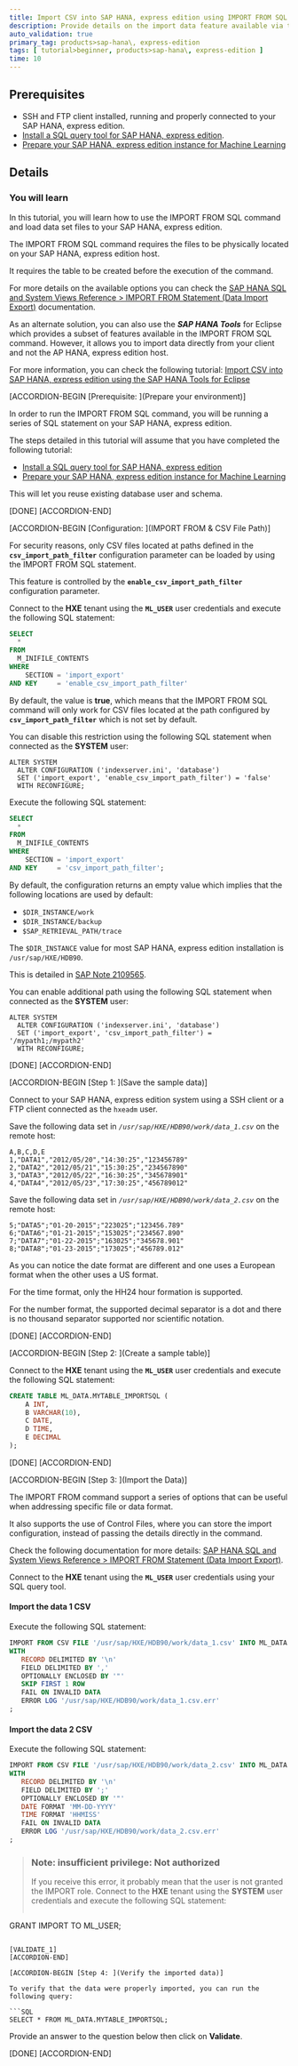 ```yaml
---
title: Import CSV into SAP HANA, express edition using IMPORT FROM SQL command
description: Provide details on the import data feature available via the IMPORT FROM SQL command
auto_validation: true
primary_tag: products>sap-hana\, express-edition
tags: [ tutorial>beginner, products>sap-hana\, express-edition ]
time: 10
---
```


## Prerequisites  
- SSH and FTP client installed, running and properly connected to your SAP HANA, express edition.
- [Install a SQL query tool for SAP HANA, express edition](https://developers.sap.com/tutorials/mlb-hxe-tools-sql.html).
- [Prepare your SAP HANA, express edition instance for Machine Learning](https://developers.sap.com/tutorials/mlb-hxe-setup-basic.html)

## Details
### You will learn
In this tutorial, you will learn how to use the IMPORT FROM SQL command and load data set files to your SAP HANA, express edition.

The IMPORT FROM SQL command requires the files to be physically located on your SAP HANA, express edition host.

It requires the table to be created before the execution of the command.

For more details on the available options you can check the [SAP HANA SQL and System Views Reference > IMPORT FROM Statement (Data Import Export)](https://help.sap.com/viewer/4fe29514fd584807ac9f2a04f6754767/2.0.00/en-US/20f712e175191014907393741fadcb97.html) documentation.

As an alternate solution, you can also use the ***SAP HANA Tools*** for Eclipse which provides a subset of features available in the IMPORT FROM SQL command.
However, it allows you to import data directly from your client and not the AP HANA, express edition host.

For more information, you can check the following tutorial: [Import CSV into SAP HANA, express edition using the SAP HANA Tools for Eclipse](https://developers.sap.com/tutorials/mlb-hxe-import-data-eclipse.html)

[ACCORDION-BEGIN [Prerequisite: ](Prepare your environment)]

In order to run the IMPORT FROM SQL command, you will be running a series of SQL statement on your SAP HANA, express edition.

The steps detailed in this tutorial will assume that you have completed the following tutorial:

- [Install a SQL query tool for SAP HANA, express edition](https://developers.sap.com/tutorials/mlb-hxe-tools-sql.html)
- [Prepare your SAP HANA, express edition instance for Machine Learning](https://developers.sap.com/tutorials/mlb-hxe-setup-basic.html)

This will let you reuse existing database user and schema.

[DONE]
[ACCORDION-END]

[ACCORDION-BEGIN [Configuration: ](IMPORT FROM & CSV File Path)]

For security reasons, only CSV files located at paths defined in the **`csv_import_path_filter`** configuration parameter can be loaded by using the IMPORT FROM SQL statement.

This feature is controlled by the **`enable_csv_import_path_filter`** configuration parameter.

Connect to the **HXE** tenant using the **`ML_USER`** user credentials and execute the following SQL statement:

```SQL
SELECT
  *
FROM
  M_INIFILE_CONTENTS
WHERE
    SECTION = 'import_export'
AND KEY     = 'enable_csv_import_path_filter'
```

By default, the value is **true**, which means that the IMPORT FROM SQL command will only work for CSV files located at the path configured by **`csv_import_path_filter`** which is not set by default.

You can disable this restriction using the following SQL statement when connected as the **SYSTEM** user:

```
ALTER SYSTEM
  ALTER CONFIGURATION ('indexserver.ini', 'database')
  SET ('import_export', 'enable_csv_import_path_filter') = 'false'
  WITH RECONFIGURE;
```

Execute the following SQL statement:

```SQL
SELECT
  *
FROM
  M_INIFILE_CONTENTS
WHERE
    SECTION = 'import_export'
AND KEY     = 'csv_import_path_filter';
```

By default, the configuration returns an empty value which implies that the following locations are used by default:

- `$DIR_INSTANCE/work`
- `$DIR_INSTANCE/backup`
- `$SAP_RETRIEVAL_PATH/trace`

The `$DIR_INSTANCE` value for most SAP HANA, express edition installation is `/usr/sap/HXE/HDB90`.

This is detailed in [SAP Note 2109565](https://launchpad.support.sap.com/#/notes/2109565).

You can enable additional path using the following SQL statement when connected as the **SYSTEM** user:

```
ALTER SYSTEM
  ALTER CONFIGURATION ('indexserver.ini', 'database')
  SET ('import_export', 'csv_import_path_filter') = '/mypath1;/mypath2'
  WITH RECONFIGURE;
```

[DONE]
[ACCORDION-END]

[ACCORDION-BEGIN [Step 1: ](Save the sample data)]

Connect to your SAP HANA, express edition system using a SSH client or a FTP client connected as the `hxeadm` user.

Save the following data set in *`/usr/sap/HXE/HDB90/work/data_1.csv`* on the remote host:

```csv
A,B,C,D,E
1,"DATA1","2012/05/20","14:30:25","123456789"
2,"DATA2","2012/05/21","15:30:25","234567890"
3,"DATA3","2012/05/22","16:30:25","345678901"
4,"DATA4","2012/05/23","17:30:25","456789012"
```

Save the following data set in *`/usr/sap/HXE/HDB90/work/data_2.csv`* on the remote host:

```csv
5;"DATA5";"01-20-2015";"223025";"123456.789"
6;"DATA6";"01-21-2015";"153025";"234567.890"
7;"DATA7";"01-22-2015";"163025";"345678.901"
8;"DATA8";"01-23-2015";"173025";"456789.012"
```

As you can notice the date format are different and one uses a European format when the other uses a US format.

For the time format, only the HH24 hour formation is supported.

For the number format, the supported decimal separator is a dot and there is no thousand separator supported nor scientific notation.

[DONE]
[ACCORDION-END]

[ACCORDION-BEGIN [Step 2: ](Create a sample table)]

Connect to the **HXE** tenant using the **`ML_USER`** user credentials and execute the following SQL statement:

```SQL
CREATE TABLE ML_DATA.MYTABLE_IMPORTSQL (
    A INT,
    B VARCHAR(10),
    C DATE,
    D TIME,
    E DECIMAL
);
```

[DONE]
[ACCORDION-END]

[ACCORDION-BEGIN [Step 3: ](Import the Data)]

The IMPORT FROM command support a series of options that can be useful when addressing specific file or data format.

It also supports the use of Control Files, where you can store the import configuration, instead of passing the details directly in the command.

Check the following documentation for more details: [SAP HANA SQL and System Views Reference > IMPORT FROM Statement (Data Import Export)](https://help.sap.com/viewer/4fe29514fd584807ac9f2a04f6754767/2.0.00/en-US/20f712e175191014907393741fadcb97.html).

Connect to the **HXE** tenant using the **`ML_USER`** user credentials using your SQL query tool.

#### **Import the data 1 CSV**

Execute the following SQL statement:

```SQL
IMPORT FROM CSV FILE '/usr/sap/HXE/HDB90/work/data_1.csv' INTO ML_DATA.MYTABLE_IMPORTSQL
WITH
   RECORD DELIMITED BY '\n'
   FIELD DELIMITED BY ','
   OPTIONALLY ENCLOSED BY '"'
   SKIP FIRST 1 ROW
   FAIL ON INVALID DATA
   ERROR LOG '/usr/sap/HXE/HDB90/work/data_1.csv.err'
;
```

#### **Import the data 2 CSV**

Execute the following SQL statement:

```SQL
IMPORT FROM CSV FILE '/usr/sap/HXE/HDB90/work/data_2.csv' INTO ML_DATA.MYTABLE_IMPORTSQL
WITH
   RECORD DELIMITED BY '\n'
   FIELD DELIMITED BY ';'
   OPTIONALLY ENCLOSED BY '"'
   DATE FORMAT 'MM-DD-YYYY'
   TIME FORMAT 'HHMISS'
   FAIL ON INVALID DATA
   ERROR LOG '/usr/sap/HXE/HDB90/work/data_2.csv.err'
;
```

> ### **Note: insufficient privilege: Not authorized**
>If you receive this error, it probably mean that the user is not granted the IMPORT role.
>Connect to the **HXE** tenant using the **SYSTEM** user credentials and execute the following SQL statement:
>```SQL
GRANT IMPORT TO ML_USER;
```

[VALIDATE_1]
[ACCORDION-END]

[ACCORDION-BEGIN [Step 4: ](Verify the imported data)]

To verify that the data were properly imported, you can run the following query:

```SQL
SELECT * FROM ML_DATA.MYTABLE_IMPORTSQL;
```

Provide an answer to the question below then click on **Validate**.

[DONE]
[ACCORDION-END]
